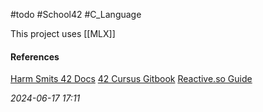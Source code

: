#todo #School42 #C_Language 

This project uses [[MLX]]


#### References
[Harm Smits 42 Docs](https://harm-smits.github.io/42docs/libs/minilibx/introduction.html)
[42 Cursus Gitbook](https://42-cursus.gitbook.io/guide/rank-02/so_long/understand-so_long)
[Reactive.so Guide](https://reactive.so/post/42-a-comprehensive-guide-to-so_long)

_2024-06-17 17:11_
<!--stackedit_data:
eyJoaXN0b3J5IjpbLTIwMzg2NDY5NjFdfQ==
-->